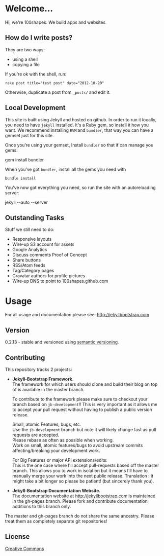 # Welcome…

Hi, we're 100shapes. We build apps and websites.

## How do I write posts?

They are two ways:

- using a shell
- copying a file

If you're ok with the shell, run:

	rake post title="test post" date="2012-10-20"

Otherwise, duplicate a post from `_posts/` and edit it. 

## Local Development

This site is built using Jekyll and hosted on github. In order to run it locally, you need to have `jekyll` installed. It's a Ruby gem, so install it how you want. We recommend installing `RVM` and `bundler`, that way you can have a gemset just for this site.

Once you're using your gemset, Install `bundler` so that if can manage you gems:

  gem install bundler

When you've got `bundler`, install all the gems you need with

	bundle install

You've now got everything you need, so run the site with an autoreloading server:

  jekyll --auto --server


## Outstanding Tasks

Stuff we still need to do:

- Responsive layouts
- Wire-up S3 account for assets
- Google Analytics
- Discuss comments Proof of Concept
- Share buttons
- RSS/Atom feeds
- Tag/Category pages
- Gravatar authors for profile pictures
- Wire-up DNS to point to 100shapes.github.com


# Usage

For all usage and documentation please see: <http://jekyllbootstrap.com>

## Version

0.2.13 - stable and versioned using [semantic versioning](http://semver.org/).

## Contributing 

This repository tracks 2 projects:

- **Jekyll-Bootstrap Framework.**  
  The framework for which users should clone and build their blog on top of is available in the master branch.
  
  To contribute to the framework please make sure to checkout your branch based on `jb-development`!!
  This is very important as it allows me to accept your pull request without having to publish a public version release.
  
  Small, atomic Features, bugs, etc.   
  Use the `jb-development` branch but note it will likely change fast as pull requests are accepted.   
  Please rebase as often as possible when working.   
  Work on small, atomic features/bugs to avoid upstream commits affecting/breaking your development work.
  
  For Big Features or major API extensions/edits:   
  This is the one case where I'll accept pull-requests based off the master branch.
  This allows you to work in isolation but it means I'll have to manually merge your work into the next public release.
  Translation : it might take a bit longer so please be patient! (but sincerely thank you).
 
- **Jekyll-Bootstrap Documentation Website.**    
  The documentation website at <http://jekyllbootstrap.com> is maintained in the gh-pages branch.
  Please fork and contribute documentation additions to this branch only.

The master and gh-pages branch do not share the same ancestry. Please treat them as completely separate git repositories!


## License

[Creative Commons](http://creativecommons.org/licenses/by-nc-sa/3.0/)
